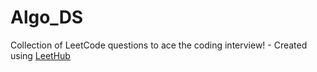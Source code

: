 # Algo_DS
Collection of LeetCode questions to ace the coding interview! - Created using [LeetHub](https://github.com/QasimWani/LeetHub)
